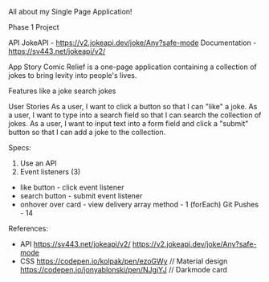 All about my Single Page Application!

Phase 1 Project

API
JokeAPI - https://v2.jokeapi.dev/joke/Any?safe-mode Documentation - https://sv443.net/jokeapi/v2/

App Story
Comic Relief is a one-page application containing a collection of jokes to bring levity into people's lives.

Features
like a joke
search jokes

User Stories
As a user, I want to click a button so that I can "like" a joke.
As a user, I want to type into a search field so that I can search the collection of jokes.
As a user, I want to input text into a form field and click a "submit" button so that I can add a joke to the collection.

Specs: 
1. Use an API
2. Event listeners (3)
- like button - click event listener
- search button - submit event listener
- onhover over card - view delivery 
array method - 1 (forEach)
Git Pushes - 14

References:
- API
  https://sv443.net/jokeapi/v2/
  https://v2.jokeapi.dev/joke/Any?safe-mode
- CSS
  https://codepen.io/kolpak/pen/ezoGWy // Material design
  https://codepen.io/jonyablonski/pen/NJgjYJ // Darkmode card